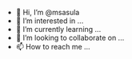- 👋 Hi, I’m @msasula
- 👀 I’m interested in ...
- 🌱 I’m currently learning ...
- 💞️ I’m looking to collaborate on ...
- 📫 How to reach me ...

<!---
msasula/msasula is a ✨ special ✨ repository because its `README.md` (this file) appears on your GitHub profile.
You can click the Preview link to take a look at your changes.
--->
